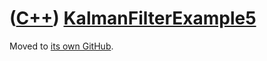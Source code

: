 # ([C++](Cpp.md)) [KalmanFilterExample5](CppKalmanFilterExample5.md)

Moved to [its own GitHub](https://github.com/richelbilderbeek/KalmanFilterExample5).
